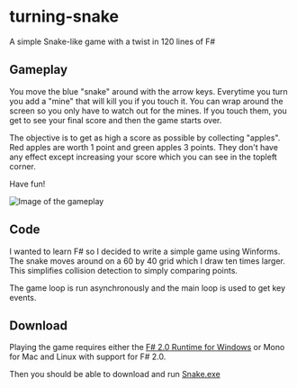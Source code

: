 turning-snake
=============

A simple Snake-like game with a twist in 120 lines of F#

Gameplay
--------
You move the blue "snake" around with the arrow keys.
Everytime you turn you add a "mine" that will kill you if you touch it.
You can wrap around the screen so you only have to watch out for the mines.
If you touch them, you get to see your final score and then the game starts over.

The objective is to get as high a score as possible by collecting "apples".
Red apples are worth 1 point and green apples 3 points.
They don't have any effect except increasing your score which you can see in the topleft corner.

Have fun!

![Image of the gameplay](http://i.imgur.com/5N7F13J.png)

Code
----
I wanted to learn F# so I decided to write a simple game using Winforms.
The snake moves around on a 60 by 40 grid which I draw ten times larger.
This simplifies collision detection to simply comparing points.

The game loop is run asynchronously and the main loop is used to get key events.

Download
--------
Playing the game requires either the [F# 2.0 Runtime for Windows](http://www.microsoft.com/en-us/download/details.aspx?id=13450)
or Mono for Mac and Linux with support for F# 2.0.

Then you should be able to download and run [Snake.exe](https://www.dropbox.com/s/2g5t7llicfqq53a/Snake.exe)
